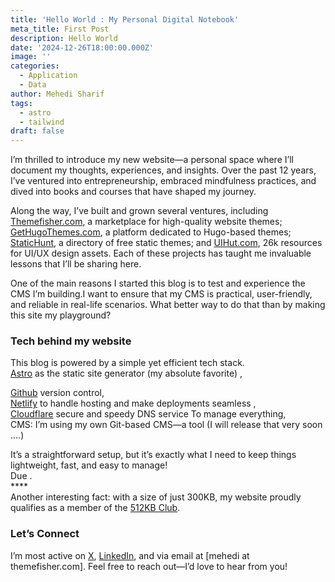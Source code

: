```yaml
---
title: 'Hello World : My Personal Digital Notebook'
meta_title: First Post
description: Hello World
date: '2024-12-26T18:00:00.000Z'
image: ''
categories:
  - Application
  - Data
author: Mehedi Sharif
tags:
  - astro
  - tailwind
draft: false
---
```

I’m thrilled to introduce my new website—a personal space where I’ll document my thoughts, experiences, and insights. Over the past 12 years, I’ve ventured into entrepreneurship, embraced mindfulness practices, and dived into books and courses that have shaped my journey.

Along the way, I’ve built and grown several ventures, including [Themefisher.com](http://themefisher.com), a marketplace for high-quality website themes; [GetHugoThemes.com](http://gethugothemes.com), a platform dedicated to Hugo-based themes; [StaticHunt](https://statichunt.com "Google"), a directory of free static themes; and [UIHut.com](http://uihut.com), 26k resources for UI/UX design assets. Each of these projects has taught me invaluable lessons that I’ll be sharing here.

One of the main reasons I started this blog is to test and experience the CMS I’m building.I want to ensure that my CMS is practical, user-friendly, and reliable in real-life scenarios. What better way to do that than by making this site my playground?

### Tech behind my website

This blog is powered by a simple yet efficient tech stack. \
[Astro]() as the static site generator (my absolute favorite) , 

[Github]() version control, \
[Netlify]() to handle hosting and make deployments seamless ,\
[Cloudflare]() secure and speedy DNS service To manage everything, \
CMS: I’m using my own Git-based CMS—a tool (I will release that very soon ....)

It’s a straightforward setup, but it’s exactly what I need to keep things lightweight, fast, and easy to manage!\
Due .\
****\
Another interesting fact: with a size of just 300KB, my website proudly qualifies as a member of the [512KB Club](https://512kb.club).

### Let’s Connect

I’m most active on [X](https://www.notion.so/Hello-World-1695f5f81ff38080838ac20fc659efc0?pvs=21), [LinkedIn](https://www.notion.so/Hello-World-1695f5f81ff38080838ac20fc659efc0?pvs=21), and via email at \[mehedi at themefisher.com]. Feel free to reach out—I’d love to hear from you!
